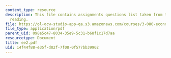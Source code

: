 ```yaml
---
content_type: resource
description: This file contains assignments questions list taken from the required
  reading.
file: https://ol-ocw-studio-app-qa.s3.amazonaws.com/courses/3-080-economic-environmental-issues-in-materials-selection-fall-2005/14f44f88e35fd02f7f080f577bb39902_ee2.pdf
file_type: application/pdf
parent_uid: 098e5c47-8034-35e9-5c31-b68f1c17d7aa
resourcetype: Document
title: ee2.pdf
uid: 14f44f88-e35f-d02f-7f08-0f577bb39902
---
```

